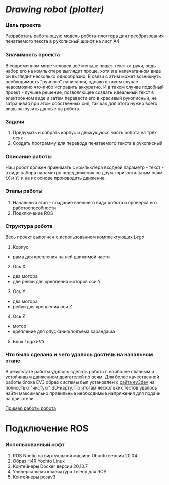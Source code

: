 # ***Drawing robot (plotter)***

### Цель проекта
Разработать работающую модель робота-плоттера для преобразования печатаемого текста в рукописный шрифт на лист А4

### Значимость проекта
В современном мире человек всё меньше пишет текст от руки, ведь набор его на компьютере выглядит проще, хотя и в напечатанном виде он выглядит несколько однообразно. В связи с этим может возникнуть необходимость "ручного" написания, однако в таком случае невозможно что-либо исправить аккуратно. И в таком случае подобный проект - лучшее решение, позволяющее создать идеальный текст в электронном виде и затем перевести его в красивый рукописный, не затрачивая при этом собственных сил, так как для этого нужно всего лишь загрузить данные на робота.  

### Задачи
1. Придумать и собрать корпус и движущуюся часть робота на трёх осях
2. Создать программу для перевода печатаемого текста в рукописный

### Описание работы
Наш робот должен принимать с компьютера входной параметр - текст - в виде набора параметро передвижения по двум горизонтальным осям *(X и Y)* и на их основе производить движение.

### Этапы работы
1. Начальный этап - создание внешнего вида робота и проверка его работоспособности
2. Подключение ROS

### Структура робота
Весь проект выполнен с использованием комплектующих *Lego*

1. Корпус
* рама для крепления на ней движимой части
2. Ось X
* два мотора
* две рейки для крепления моторов оси Y
3. Ось Y
* два мотора
* рейки для крепления оси Z
4. Ось Z
* мотор
* крепление для опускания/подъёма карандаша
5. Блок *Lego EV3*

### Что было сделано и чего удалось достичь на начальном этапе
В результате работы удалось сделать робота с наиболее плавным и устойчивым движением двигателей по осям. Для более качественной работы блока EV3 образ системы был установлен с [сайта ev3dev](https://www.ev3dev.org/docs/getting-started/) на полностью "чистую" SD-карту. По итогам нескольких тестов удалось найти максимально правильные необходимые напряжения для подачи на двигатели.

[Пример работы робота](https://drive.google.com/file/d/1FAD7zE_WIPlvrzDgCZBnQWeJByxbpj38/view?usp=sharing)

Подключение ROS
===============
### Использованный софт
1. ROS Noetic на виртуальной машине Ubuntu версии 20.04
2. Образ H4R Yochto Linux
3. Контейнеры Docker версии 20.10.7
4. Универсальная клавиатура Teleop для ROS
5. Контейнеры розаv3


